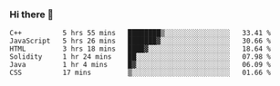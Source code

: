 ### Hi there 👋

<!--START_SECTION:waka-->

```text
C++          5 hrs 55 mins   ████████▒░░░░░░░░░░░░░░░░   33.41 %
JavaScript   5 hrs 26 mins   ███████▓░░░░░░░░░░░░░░░░░   30.66 %
HTML         3 hrs 18 mins   ████▓░░░░░░░░░░░░░░░░░░░░   18.64 %
Solidity     1 hr 24 mins    ██░░░░░░░░░░░░░░░░░░░░░░░   07.98 %
Java         1 hr 4 mins     █▓░░░░░░░░░░░░░░░░░░░░░░░   06.09 %
CSS          17 mins         ▒░░░░░░░░░░░░░░░░░░░░░░░░   01.66 %
```

<!--END_SECTION:waka-->
<!--
**Boombag0607/Boombag0607** is a ✨ _special_ ✨ repository because its `README.md` (this file) appears on your GitHub profile.

Here are some ideas to get you started:

- 🔭 I’m currently working on ...
- 🌱 I’m currently learning ...
- 👯 I’m looking to collaborate on ...
- 🤔 I’m looking for help with ...
- 💬 Ask me about ...
- 📫 How to reach me: ...
- 😄 Pronouns: ...
- ⚡ Fun fact: ...
-->
